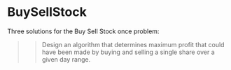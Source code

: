 # BuySellStock

Three solutions for the Buy Sell Stock once problem:

>> Design an algorithm that determines maximum profit that could have been made by buying and selling a single share over a given day range.

